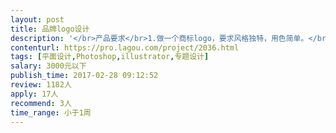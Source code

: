 ```yaml
---                
layout: post       
title: 品牌logo设计           
description: '</br>产品要求</br>1.做一个商标logo，要求风格独特，用色简单。</br>2.logo能体现商品特性。</br>3.logo不能和网上同类产品相似。</br>用人要求</br>1.一年以上平面设计经验。</br>'     
contenturl: https://pro.lagou.com/project/2036.html      
tags: [平面设计,Photoshop,illustrator,专题设计]            
salary: 3000元以下          
publish_time: 2017-02-28 09:12:52         
review: 1182人                   
apply: 17人                   
recommend: 3人                   
time_range: 小于1周              
---                 
```

